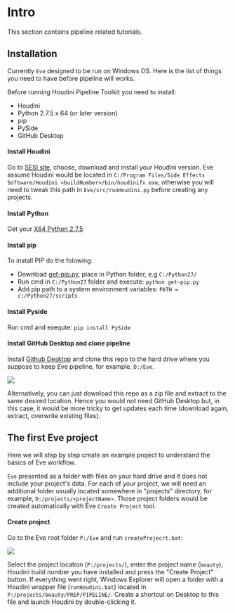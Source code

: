 # Intro
This section contains pipeline related tutorials.

## Installation
Currently `Eve` designed to be run on Windows OS. Here is the list of things you need to have before pipeline will works.

Before running Houdini Pipeline Toolkit you need to install:
- Houdini 
- Python 2.7.5 x 64 (or later version) 
- pip  
- PySide
- GitHub Desktop

#### Install Houdini
Go to [SESI site](https://www.sidefx.com/products/compare/), choose, download and install your Houdini version. Eve assume Houdini would be located in `C:/Program Files/Side Effects Software/Houdini <buildNumber>/bin/houdinifx.exe`, otherwise you will need to tweak this path in `Eve/src/runHoudini.py` before creating any projects. 

#### Install Python
Get your [X64 Python 2.7.5](https://www.python.org/downloads/release/python-275/)

#### Install pip
To install PIP do the folowing:
* Download [get-pip.py](https://bootstrap.pypa.io/get-pip.py), place in Python folder, e.g `C:/Python27/` 
* Run cmd in `C:/Python27` folder and execute: `python get-pip.py`  
* Add pip path to a system environment variables: `PATH = c:/Python27/scripts`  

#### Install Pyside
Run cmd and exequte: `pip install PySide`

#### Install GitHub Desktop and clone pipeline
Install [Github Desktop](https://electronjs.org/apps/github-desktop) and clone this repo to the hard drive where you suppose to keep Eve pipeline, for example, `D:/Eve`. 

[![](https://live.staticflickr.com/65535/48019681856_fd0a55facb_o.gif)](https://live.staticflickr.com/65535/48019681856_fd0a55facb_o.gif)

Alternatively, you can just download this repo as a zip file and extract to the same desired location. Hence you would not need GitHub Desktop but, in this case, it would be more tricky to get updates each time (download again, extract, overwrite existing files). 

 
## The first Eve project
Here we will step by step create an example project to understand the basics of Eve workflow. 

`Eve` presented as a folder with files on your hard drive and it does not include your project's data. For each of your project, we will need an additional folder usually located somewhere in "projects" directory, for example, `D:/projects/<projectName>`. Those project folders would be created automatically with Eve `Create Project` tool.

#### Create project
Go to the Eve root folder `P:/Eve` and run `createProjecrt.bat`:

[![](https://live.staticflickr.com/65535/48019770601_10f9642217_o.gif)](https://live.staticflickr.com/65535/48019770601_10f9642217_o.gif)

Select the project location (`P:/projects/`), enter the project name (`beauty`), Houdini build number you have installed and press the "Create Project" button. If everything went right, Windows Explorer will open a folder with a Houdini wrapper file (`runHoudini.bat`) located in `P:/projects/beauty/PREP/PIPELINE/`. Create a shortcut on Desktop to this file and launch Houdini by double-clicking it.
